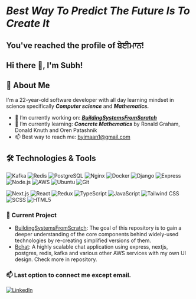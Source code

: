 # ***Best Way To Predict The Future Is To Create It***
## You've reached the profile of ਬੇਈਮਾਨ!
## Hi there 👋, I'm Subh!

## 🚀 About Me

I'm a 22-year-old software developer with all day learning mindset in science specifically ***Computer science*** and ***Mathematics.***

- 🔭 I’m currently working on: ***[BuildingSystemsFromScratch](https://github.com/SubhPB/BuildingSystemsFromScratch)***
- 🌱 I’m currently learning: ***Concrete Mathematics*** by Ronald Graham, Donald Knuth and Oren Patashnik
- 📫 Best way to reach me: [byimaan1@gmail.com](mailto:byimaan1@gmail.com)

## 🛠️ Technologies & Tools

![Kafka](https://img.shields.io/badge/-Kafka-black?logo=apache-kafka)
![Redis](https://img.shields.io/badge/-Redis-black?logo=redis)
![PostgreSQL](https://img.shields.io/badge/-PostgreSQL-316192?logo=postgresql)
![Nginx](https://img.shields.io/badge/-Nginx-black?logo=nginx)
![Docker](https://img.shields.io/badge/-Docker-2496ED?logo=docker)
![Django](https://img.shields.io/badge/-Django-092E20?logo=django)
![Express](https://img.shields.io/badge/-Express-black?logo=express)
![Node.js](https://img.shields.io/badge/-Node.js-43853D?logo=node.js)
![AWS](https://img.shields.io/badge/-AWS-black?logo=amazon-aws)
![Ubuntu](https://img.shields.io/badge/-Ubuntu-E95420?logo=ubuntu)
![Git](https://img.shields.io/badge/-Git-F05032?logo=git)

![Next.js](https://img.shields.io/badge/-Next.js-black?logo=next.js)
![React](https://img.shields.io/badge/-React-black?logo=react)
![Redux](https://img.shields.io/badge/-Redux-764ABC?logo=redux)
![TypeScript](https://img.shields.io/badge/-TypeScript-007ACC?logo=typescript)
![JavaScript](https://img.shields.io/badge/-JavaScript-F7DF1E?logo=javascript)
![Tailwind CSS](https://img.shields.io/badge/-TailwindCSS-38B2AC?logo=tailwind-css)
![SCSS](https://img.shields.io/badge/-SCSS-CC6699?logo=sass)
![HTML5](https://img.shields.io/badge/-HTML5-E34F26?logo=html5)

### 🔧 Current Project
- [BuildingSystemsFromScratch](https://github.com/SubhPB/BuildingSystemsFromScratch): The goal of this repository is to gain a deeper understanding of the core components behind widely-used technologies by re-creating simplified versions of them. 
- [Bchat](https://github.com/SubhPB/Bchat): A highly scalable chat application using express, nextjs, postgres, redis, kafka and various other AWS services with my own UI design. Check more in repository.


### 📫 Last option to connect me except email.
[![LinkedIn](https://img.shields.io/badge/LinkedIn-blue?logo=linkedin)](https://www.linkedin.com/in/subh-byimaan-1260b82a8/)


